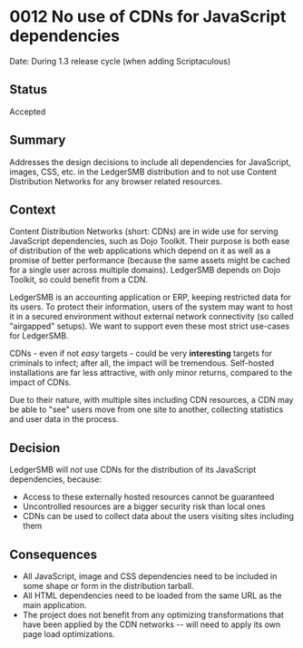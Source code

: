 # 0012 No use of CDNs for JavaScript dependencies

Date: During 1.3 release cycle (when adding Scriptaculous)

## Status

Accepted

## Summary

Addresses the design decisions to include all dependencies for JavaScript, 
images, CSS, etc. in the LedgerSMB distribution and to not use Content 
Distribution Networks for any browser related resources.

## Context

Content Distribution Networks (short: CDNs) are in wide use for serving
JavaScript dependencies, such as Dojo Toolkit.  Their purpose is both
ease of distribution of the web applications which depend on it as well
as a promise of better performance (because the same assets might be
cached for a single user across multiple domains). LedgerSMB depends on
Dojo Toolkit, so could benefit from a CDN.

LedgerSMB is an accounting application or ERP, keeping restricted data
for its users.  To protect their information, users of the system may
want to host it in a secured environment without external network
connectivity (so called "airgapped" setups).  We want to support even
these most strict use-cases for LedgerSMB.

CDNs - even if not *easy* targets - could be very **interesting** targets
for criminals to infect; after all, the impact will be tremendous.
Self-hosted installations are far less attractive, with only minor
returns, compared to the impact of CDNs.

Due to their nature, with multiple sites including CDN resources, a
CDN may be able to "see" users move from one site to another, collecting
statistics and user data in the process.

## Decision

LedgerSMB will *not* use CDNs for the distribution of its JavaScript
dependencies, because:

 * Access to these externally hosted resources cannot be guaranteed
 * Uncontrolled resources are a bigger security risk than local ones
 * CDNs can be used to collect data about the users visiting sites
   including them

## Consequences

- All JavaScript, image and CSS dependencies need to be included in
  some shape or form in the distribution tarball.
- All HTML dependencies need to be loaded from the same URL as the
  main application.
- The project does not benefit from any optimizing transformations that
  have been applied by the CDN networks -- will need to apply its
  own page load optimizations.

